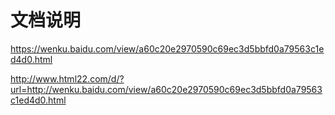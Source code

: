 # 文档说明
https://wenku.baidu.com/view/a60c20e2970590c69ec3d5bbfd0a79563c1ed4d0.html

http://www.html22.com/d/?url=http://wenku.baidu.com/view/a60c20e2970590c69ec3d5bbfd0a79563c1ed4d0.html
